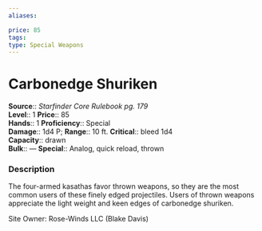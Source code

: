 ```yaml
---
aliases: 

price: 85
tags: 
type: Special Weapons
---
```


# Carbonedge Shuriken

**Source**:: _Starfinder Core Rulebook pg. 179_  
**Level**:: 1
**Price**:: 85  
**Hands**:: 1
**Proficiency**:: Special  
**Damage**:: 1d4 P; 
**Range**:: 10 ft.
**Critical**:: bleed 1d4  
**Capacity**:: drawn  
**Bulk**:: —
**Special**:: Analog, quick reload, thrown

### Description

The four-armed kasathas favor thrown weapons, so they are the most common users of these finely edged projectiles. Users of thrown weapons appreciate the light weight and keen edges of carbonedge shuriken.

Site Owner: Rose-Winds LLC (Blake Davis)
